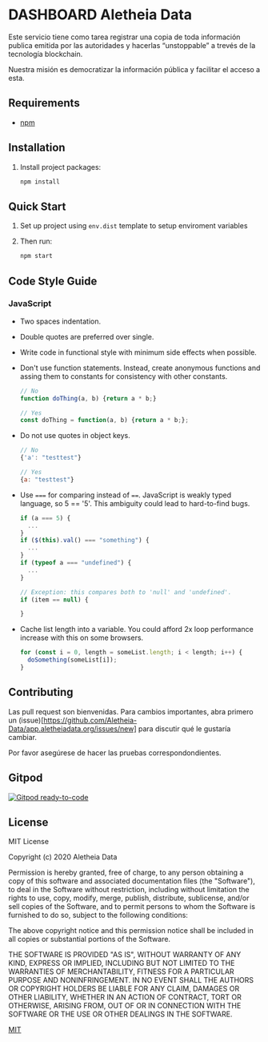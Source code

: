 # DASHBOARD Aletheia Data

Este servicio tiene como tarea registrar una copia de toda información publica emitida por las autoridades y hacerlas “unstoppable” a trevés de la tecnología blockchain.

Nuestra misión es democratizar la información pública y facilitar el acceso a esta.

## Requirements

- [npm](https://www.npmjs.com/)

## Installation

1. Install project packages:
    ```bash
    npm install
    ```

## Quick Start

1. Set up project using `env.dist` template to setup enviroment variables

2. Then run:
    ```bash
    npm start
    ```

## Code Style Guide

### JavaScript

* Two spaces indentation.
* Double quotes are preferred over single.
* Write code in functional style with minimum side effects when possible.
* Don't use function statements. Instead, create anonymous functions and
assing them to constants for consistency with other constants.

    ```javascript
    // No
    function doThing(a, b) {return a * b;}

    // Yes
    const doThing = function(a, b) {return a * b;};
    ```

* Do not use quotes in object keys.

    ```javascript
    // No
    {'a': "testtest"}

    // Yes
    {a: "testtest"}
    ```

* Use `===` for comparing instead of `==`. JavaScript is weakly typed
language, so 5 == '5'. This ambiguity could lead to hard-to-find bugs.

    ```javascript
    if (a === 5) {
      ...
    }
    if ($(this).val() === "something") {
      ...
    }
    if (typeof a === "undefined") {
      ...
    }

    // Exception: this compares both to 'null' and 'undefined'.
    if (item == null) {

    }
    ```

* Cache list length into a variable. You could afford 2x loop performance
increase with this on some browsers.

    ```javascript
    for (const i = 0, length = someList.length; i < length; i++) {
      doSomething(someList[i]);
    }
    ```

## Contributing

Las pull request son bienvenidas. Para cambios importantes, abra primero un (issue)[https://github.com/Aletheia-Data/app.aletheiadata.org/issues/new] para discutir qué le gustaría cambiar.

Por favor asegúrese de hacer las pruebas correspondondientes.

## Gitpod

[![Gitpod ready-to-code](https://img.shields.io/badge/Gitpod-ready--to--code-blue?logo=gitpod)](https://gitpod.io/#https://github.com/EnzoVezzaro/heptastadion.aletheiadata.org)

## License

MIT License

Copyright (c) 2020 Aletheia Data

Permission is hereby granted, free of charge, to any person obtaining a copy
of this software and associated documentation files (the "Software"), to deal
in the Software without restriction, including without limitation the rights
to use, copy, modify, merge, publish, distribute, sublicense, and/or sell
copies of the Software, and to permit persons to whom the Software is
furnished to do so, subject to the following conditions:

The above copyright notice and this permission notice shall be included in all
copies or substantial portions of the Software.

THE SOFTWARE IS PROVIDED "AS IS", WITHOUT WARRANTY OF ANY KIND, EXPRESS OR
IMPLIED, INCLUDING BUT NOT LIMITED TO THE WARRANTIES OF MERCHANTABILITY,
FITNESS FOR A PARTICULAR PURPOSE AND NONINFRINGEMENT. IN NO EVENT SHALL THE
AUTHORS OR COPYRIGHT HOLDERS BE LIABLE FOR ANY CLAIM, DAMAGES OR OTHER
LIABILITY, WHETHER IN AN ACTION OF CONTRACT, TORT OR OTHERWISE, ARISING FROM,
OUT OF OR IN CONNECTION WITH THE SOFTWARE OR THE USE OR OTHER DEALINGS IN THE
SOFTWARE.

[MIT](https://choosealicense.com/licenses/mit/)
